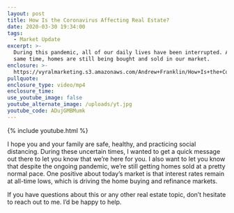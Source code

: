 ```yaml
---
layout: post
title: How Is the Coronavirus Affecting Real Estate?
date: 2020-03-30 19:34:00
tags:
  - Market Update
excerpt: >-
  During this pandemic, all of our daily lives have been interrupted. At the
  same time, homes are still being bought and sold in our market.
enclosure: >-
  https://vyralmarketing.s3.amazonaws.com/Andrew+Franklin/How+Is+the+Coronavirus+Affecting+Real+Estate_.mp4
pullquote:
enclosure_type: video/mp4
enclosure_time:
use_youtube_image: false
youtube_alternate_image: /uploads/yt.jpg
youtube_code: ADujGMBMumk
---
```


{% include youtube.html %}

I hope you and your family are safe, healthy, and practicing social distancing. During these uncertain times, I wanted to get a quick message out there to let you know that we’re here for you. I also want to let you know that despite the ongoing pandemic, we’re still getting homes sold at a pretty normal pace. One positive about today’s market is that interest rates remain at all-time lows, which is driving the home buying and refinance markets.

If you have questions about this or any other real estate topic, don’t hesitate to reach out to me. I’d be happy to help.